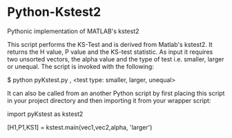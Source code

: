 Python-Kstest2
==============

Pythonic implementation of MATLAB's kstest2

This script performs the KS-Test and is derived from Matlab's kstest2. It returns the H value, P value and the KS-test statistic. As input it requires two unsorted vectors, the alpha value and the type of test i.e. smaller, larger or unequal. The script is invoked with the following:

$ python pyKstest.py <vec1> <vec2> <alpha>, <test type: smaller, larger, unequal>

It can also be called from an another Python script by first placing this script in your project directory and then importing it from your wrapper script:

import pyKstest as kstest2

[H1,P1,KS1] = kstest.main(vec1,vec2,alpha, 'larger')
